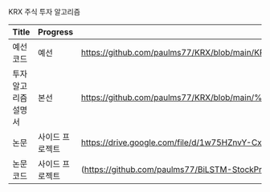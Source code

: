KRX 주식 투자 알고리즘

|Title|Progress|Source|Lisence|
|---|---|---|---|
|예선 코드|예선|https://github.com/paulms77/KRX/blob/main/KRX_Project_paul77ms.ipynb|Free|
|투자 알고리즘 설명서|본선|https://github.com/paulms77/KRX/blob/main/%E1%84%90%E1%85%AE%E1%84%8C%E1%85%A1%E1%84%8B%E1%85%A1%E1%86%AF%E1%84%80%E1%85%A9%E1%84%85%E1%85%B5%E1%84%8C%E1%85%B3%E1%86%B7%E1%84%89%E1%85%A5%E1%86%AF%E1%84%86%E1%85%A7%E1%86%BC%E1%84%89%E1%85%A5_%E1%84%90%E1%85%B5%E1%86%B728_paul77ms.pdf|Free|
|논문|사이드 프로젝트|https://drive.google.com/file/d/1w75HZnvY-Cx5dHR7KNdrEYsqq_6Zy-by/view?usp=sharing|-|
|논문 코드|사이드 프로젝트|(https://github.com/paulms77/BiLSTM-StockPrediction-Algorithm)|Apache 2.0|
